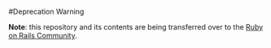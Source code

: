 #Deprecation Warning

**Note**: this repository and its contents are being transferred over to the [Ruby on Rails Community](https://github.com/womenwhocodedc/ruby-on-rails-community).